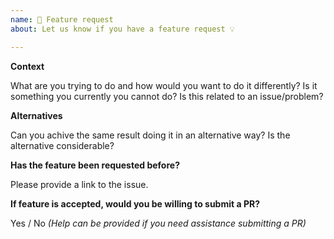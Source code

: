 ```yaml
---
name: 🚀 Feature request
about: Let us know if you have a feature request 💡

---
```


**Context**

What are you trying to do and how would you want to do it differently? Is it something you currently you cannot do? Is this related to an issue/problem?

**Alternatives**

Can you achive the same result doing it in an alternative way? Is the alternative considerable?

**Has the feature been requested before?**

Please provide a link to the issue.

**If feature is accepted, would you be willing to submit a PR?**

Yes / No _(Help can be provided if you need assistance submitting a PR)_
